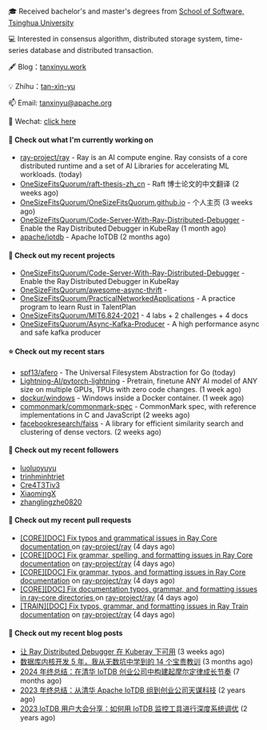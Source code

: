 🎓 Received bachelor's and master's degrees from [School of Software, Tsinghua University](https://www.thss.tsinghua.edu.cn/)

💻 Interested in consensus algorithm, distributed storage system, time-series database and distributed transaction.

🖋 Blog：[tanxinyu.work](https://tanxinyu.work)

💡 Zhihu：[tan-xin-yu](https://www.zhihu.com/people/tan-xin-yu-22)

📫 Email: [tanxinyu@apache.org](mailto:tanxinyu@apache.org)

💬 Wechat: [click here](https://github.com/LebronAl/LebronAl/issues/1)

#### 👷 Check out what I'm currently working on

- [ray-project/ray](https://github.com/ray-project/ray) - Ray is an AI compute engine. Ray consists of a core distributed runtime and a set of AI Libraries for accelerating ML workloads. (today)
- [OneSizeFitsQuorum/raft-thesis-zh_cn](https://github.com/OneSizeFitsQuorum/raft-thesis-zh_cn) - Raft 博士论文的中文翻译 (2 weeks ago)
- [OneSizeFitsQuorum/OneSizeFitsQuorum.github.io](https://github.com/OneSizeFitsQuorum/OneSizeFitsQuorum.github.io) - 个人主页 (3 weeks ago)
- [OneSizeFitsQuorum/Code-Server-With-Ray-Distributed-Debugger](https://github.com/OneSizeFitsQuorum/Code-Server-With-Ray-Distributed-Debugger) - Enable the Ray Distributed Debugger in KubeRay (1 month ago)
- [apache/iotdb](https://github.com/apache/iotdb) - Apache IoTDB (2 months ago)

#### 🌱 Check out my recent projects

- [OneSizeFitsQuorum/Code-Server-With-Ray-Distributed-Debugger](https://github.com/OneSizeFitsQuorum/Code-Server-With-Ray-Distributed-Debugger) - Enable the Ray Distributed Debugger in KubeRay
- [OneSizeFitsQuorum/awesome-async-thrift](https://github.com/OneSizeFitsQuorum/awesome-async-thrift) - 
- [OneSizeFitsQuorum/PracticalNetworkedApplications](https://github.com/OneSizeFitsQuorum/PracticalNetworkedApplications) - A practice program to learn Rust in TalentPlan
- [OneSizeFitsQuorum/MIT6.824-2021](https://github.com/OneSizeFitsQuorum/MIT6.824-2021) - 4 labs &#43; 2 challenges &#43; 4 docs
- [OneSizeFitsQuorum/Async-Kafka-Producer](https://github.com/OneSizeFitsQuorum/Async-Kafka-Producer) - A high performance async and safe kafka producer

#### ⭐ Check out my recent stars

- [spf13/afero](https://github.com/spf13/afero) - The Universal Filesystem Abstraction for Go (today)
- [Lightning-AI/pytorch-lightning](https://github.com/Lightning-AI/pytorch-lightning) - Pretrain, finetune ANY AI model of ANY size on multiple GPUs, TPUs with zero code changes. (1 week ago)
- [dockur/windows](https://github.com/dockur/windows) - Windows inside a Docker container. (1 week ago)
- [commonmark/commonmark-spec](https://github.com/commonmark/commonmark-spec) - CommonMark spec, with reference implementations in C and JavaScript (2 weeks ago)
- [facebookresearch/faiss](https://github.com/facebookresearch/faiss) - A library for efficient similarity search and clustering of dense vectors. (2 weeks ago)

#### 👯 Check out my recent followers

- [luoluoyuyu](https://github.com/luoluoyuyu)
- [trinhminhtriet](https://github.com/trinhminhtriet)
- [Cre4T3Tiv3](https://github.com/Cre4T3Tiv3)
- [XiaomingX](https://github.com/XiaomingX)
- [zhanglingzhe0820](https://github.com/zhanglingzhe0820)

#### 🔨 Check out my recent pull requests

- [[CORE][DOC] Fix typos and grammatical issues in Ray Core documentation ](https://github.com/ray-project/ray/pull/56279) on [ray-project/ray](https://github.com/ray-project/ray) (4 days ago)
- [[CORE][DOC] Fix grammar, spelling, and formatting issues in Ray Core documentation](https://github.com/ray-project/ray/pull/56278) on [ray-project/ray](https://github.com/ray-project/ray) (4 days ago)
- [[CORE][DOC] Fix grammar, typos, and formatting issues in Ray Core documentation](https://github.com/ray-project/ray/pull/56277) on [ray-project/ray](https://github.com/ray-project/ray) (4 days ago)
- [[CORE][DOC] Fix documentation typos, grammar, and formatting issues in ray-core directories ](https://github.com/ray-project/ray/pull/56275) on [ray-project/ray](https://github.com/ray-project/ray) (4 days ago)
- [[TRAIN][DOC] Fix typos, grammar, and formatting issues in Ray Train documentation](https://github.com/ray-project/ray/pull/56274) on [ray-project/ray](https://github.com/ray-project/ray) (4 days ago)

#### 📜 Check out my recent blog posts

- [让 Ray Distributed Debugger 在 Kuberay 下可用](https://tanxinyu.work/code-server-with-ray-distributed-debugger/) (3 weeks ago)
- [数据库内核开发 5 年，我从无数坑中学到的 14 个宝贵教训](https://tanxinyu.work/14-lessions-i-learned-in-past-five-years-when-developing-database/) (3 months ago)
- [2024 年终总结：在清华 IoTDB 创业公司中构建起摩尔定律成长节奏](https://tanxinyu.work/2024-annual-summary/) (7 months ago)
- [2023 年终总结：从清华 Apache IoTDB 组到创业公司天谋科技](https://tanxinyu.work/2023-annual-summary/) (2 years ago)
- [2023 IoTDB 用户大会分享：如何用 IoTDB 监控工具进行深度系统调优](https://tanxinyu.work/2023-iotdb-submit/) (2 years ago)
